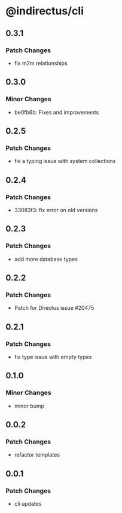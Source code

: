 # @indirectus/cli

## 0.3.1

### Patch Changes

- fix m2m relationships

## 0.3.0

### Minor Changes

- be0fb6b: Fixes and improvements

## 0.2.5

### Patch Changes

- fix a typing issue with system collections

## 0.2.4

### Patch Changes

- 33083f3: fix error on old versions

## 0.2.3

### Patch Changes

- add more database types

## 0.2.2

### Patch Changes

- Patch for Directus issue #20475

## 0.2.1

### Patch Changes

- fix type issue with empty types

## 0.1.0

### Minor Changes

- minor bump

## 0.0.2

### Patch Changes

- refactor templates

## 0.0.1

### Patch Changes

- cli updates
